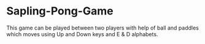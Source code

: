 # Sapling-Pong-Game
This game can be played between two players with help of ball and paddles which moves using Up and Down keys and E &amp; D alphabets.
